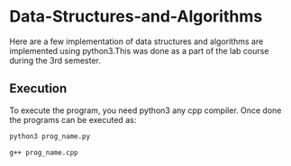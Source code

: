 # Data-Structures-and-Algorithms
Here are a few implementation of data structures and algorithms are implemented using python3.This was done as a part of the lab course during the 3rd semester.
## Execution
To execute the program, you need python3 any cpp compiler. Once done the programs can be executed as:
```bash
python3 prog_name.py
```
```bash
g++ prog_name.cpp
```
 
